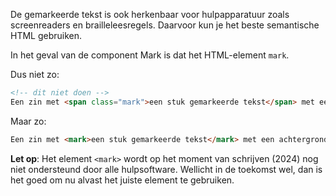 <!-- @license CC0-1.0 -->

De gemarkeerde tekst is ook herkenbaar voor hulpapparatuur zoals screenreaders en brailleleesregels. Daarvoor kun je het beste semantische HTML gebruiken.

In het geval van de component Mark is dat het HTML-element `mark`.

Dus niet zo:

```html
<!-- dit niet doen -->
Een zin met <span class="mark">een stuk gemarkeerde tekst</span> met een achtergrondkleur in CSS
```

Maar zo:

```html
Een zin met <mark>een stuk gemarkeerde tekst</mark> met een achtergrondkleur in CSS
```

**Let op**: Het element `<mark>` wordt op het moment van schrijven (2024) nog niet ondersteund door alle hulpsoftware. Wellicht in de toekomst wel, dan is het goed om nu alvast het juiste element te gebruiken.
